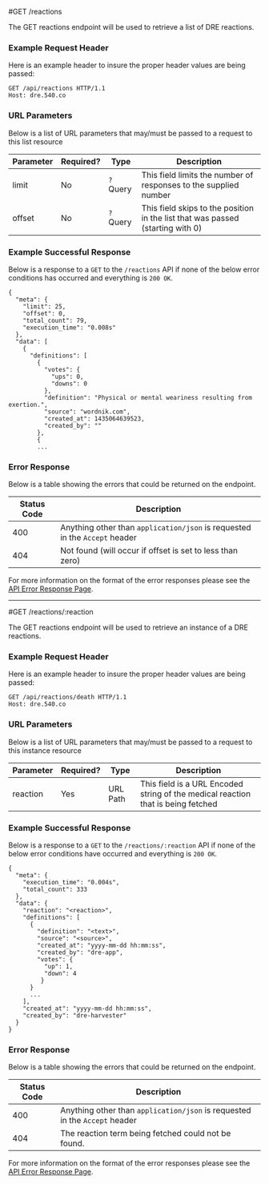 #GET /reactions

The GET reactions endpoint will be used to retrieve a list of DRE reactions.

### Example Request Header
Here is an example header to insure the proper header values are being passed:

```
GET /api/reactions HTTP/1.1
Host: dre.540.co
```

### URL Parameters

Below is a list of URL parameters that may/must be passed to a request to this list resource

| Parameter | Required? | Type |  Description |
|-----------|-----------|------|--------------|
| limit     | No        |`?` Query  | This field limits the number of responses to the supplied number |
| offset    | No        | `?` Query | This field skips to the position in the list that was passed (starting with 0) |

### Example Successful Response
Below is a response to a `GET` to the `/reactions` API if none of the below error conditions has occurred and everything is `200 OK`.

```
{
  "meta": {
    "limit": 25,
    "offset": 0,
    "total_count": 79,
    "execution_time": "0.008s"
  },
  "data": [
    {
      "definitions": [
        {
          "votes": {
            "ups": 0,
            "downs": 0
          },
          "definition": "Physical or mental weariness resulting from exertion.",
          "source": "wordnik.com",
          "created_at": 1435064639523,
          "created_by": ""
        },
        {
        ...
```


### Error Response

Below is a table showing the errors that could be returned on the endpoint.

|Status Code | Description |
|------------|-------------|
| 400        | Anything other than `application/json` is requested in the `Accept` header |
| 404        | Not found (will occur if offset is set to less than zero) |


For more information on the format of the error responses please see the [API Error Response Page](./errors.md).

---

#GET /reactions/:reaction

The GET reactions endpoint will be used to retrieve an instance of a DRE reactions.

### Example Request Header
Here is an example header to insure the proper header values are being passed:

```
GET /api/reactions/death HTTP/1.1
Host: dre.540.co
```

### URL Parameters

Below is a list of URL parameters that may/must be passed to a request to this instance resource

| Parameter | Required? | Type |  Description |
|-----------|-----------|------|--------------|
| reaction  | Yes       | URL Path | This field is a URL Encoded string of the medical reaction that is being fetched |

### Example Successful Response
Below is a response to a `GET` to the `/reactions/:reaction` API if none of the below error conditions have occurred and everything is `200 OK`.

```
{
  "meta": {
    "execution_time": "0.004s",
    "total_count": 333
  },
  "data": {
    "reaction": "<reaction>",
    "definitions": [
      {
        "definition": "<text>",
        "source": "<source>",
        "created_at": "yyyy-mm-dd hh:mm:ss",
        "created_by": "dre-app",
        "votes": {
          "up": 1,
          "down": 4
         }
      }
      ...
    ],
    "created_at": "yyyy-mm-dd hh:mm:ss",
    "created_by": "dre-harvester"
  }
}
```


### Error Response

Below is a table showing the errors that could be returned on the endpoint. 

|Status Code | Description |
|------------|-------------|
| 400        | Anything other than `application/json` is requested in the `Accept` header |
| 404        | The reaction term being fetched could not be found. |


For more information on the format of the error responses please see the [API Error Response Page](./errors.md).

